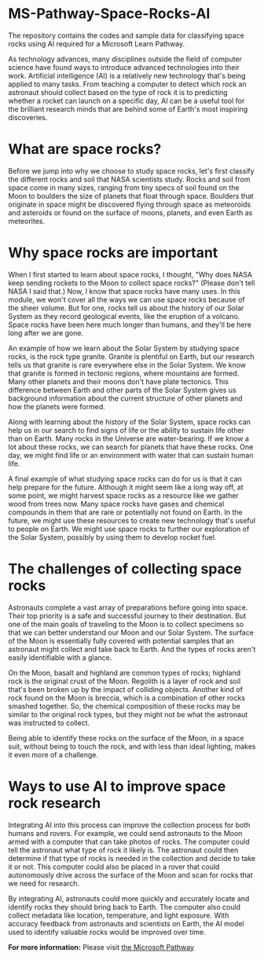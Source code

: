 # MS-Pathway-Space-Rocks-AI
The repository contains the codes and sample data for classifying space rocks using AI required for a Microsoft Learn Pathway. 

As technology advances, many disciplines outside the field of computer science have found ways to introduce advanced technologies into their work. Artificial intelligence (AI) is a relatively new technology that's being applied to many tasks. From teaching a computer to detect which rock an astronaut should collect based on the type of rock it is to predicting whether a rocket can launch on a specific day, AI can be a useful tool for the brilliant research minds that are behind some of Earth's most inspiring discoveries. 

# What are space rocks?
Before we jump into why we choose to study space rocks, let's first classify the different rocks and soil that NASA scientists study. Rocks and soil from space come in many sizes, ranging from tiny specs of soil found on the Moon to boulders the size of planets that float through space. Boulders that originate in space might be discovered flying through space as meteoroids and asteroids or found on the surface of moons, planets, and even Earth as meteorites.

# Why space rocks are important
When I first started to learn about space rocks, I thought, "Why does NASA keep sending rockets to the Moon to collect space rocks?" (Please don't tell NASA I said that.) Now, I know that space rocks have many uses. In this module, we won't cover all the ways we can use space rocks because of the sheer volume. But for one, rocks tell us about the history of our Solar System as they record geological events, like the eruption of a volcano. Space rocks have been here much longer than humans, and they'll be here long after we are gone.

An example of how we learn about the Solar System by studying space rocks, is the rock type granite. Granite is plentiful on Earth, but our research tells us that granite is rare everywhere else in the Solar System. We know that granite is formed in tectonic regions, where mountains are formed. Many other planets and their moons don't have plate tectonics. This difference between Earth and other parts of the Solar System gives us background information about the current structure of other planets and how the planets were formed.

Along with learning about the history of the Solar System, space rocks can help us in our search to find signs of life or the ability to sustain life other than on Earth. Many rocks in the Universe are water-bearing. If we know a lot about these rocks, we can search for planets that have these rocks. One day, we might find life or an environment with water that can sustain human life.

A final example of what studying space rocks can do for us is that it can help prepare for the future. Although it might seem like a long way off, at some point, we might harvest space rocks as a resource like we gather wood from trees now. Many space rocks have gases and chemical compounds in them that are rare or potentially not found on Earth. In the future, we might use these resources to create new technology that's useful to people on Earth. We might use space rocks to further our exploration of the Solar System, possibly by using them to develop rocket fuel.

# The challenges of collecting space rocks

Astronauts complete a vast array of preparations before going into space. Their top priority is a safe and successful journey to their destination. But one of the main goals of traveling to the Moon is to collect specimens so that we can better understand our Moon and our Solar System. The surface of the Moon is essentially fully covered with potential samples that an astronaut might collect and take back to Earth. And the types of rocks aren't easily identifiable with a glance. 

On the Moon, basalt and highland are common types of rocks; highland rock is the original crust of the Moon. Regolith is a layer of rock and soil that's been broken up by the impact of colliding objects. Another kind of rock found on the Moon is breccia, which is a combination of other rocks smashed together. So, the chemical composition of these rocks may be similar to the original rock types, but they might not be what the astronaut was instructed to collect. 

Being able to identify these rocks on the surface of the Moon, in a space suit, without being to touch the rock, and with less than ideal lighting, makes it even more of a challenge.

# Ways to use AI to improve space rock research

Integrating AI into this process can improve the collection process for both humans and rovers. For example, we could send astronauts to the Moon armed with a computer that can take photos of rocks. The computer could tell the astronaut what type of rock it likely is. The astronaut could then determine if that type of rocks is needed in the collection and decide to take it or not. This computer could also be placed in a rover that could autonomously drive across the surface of the Moon and scan for rocks that we need for research.

By integrating AI, astronauts could more quickly and accurately locate and identify rocks they should bring back to Earth. The computer also could collect metadata like location, temperature, and light exposure. With accuracy feedback from astronauts and scientists on Earth, the AI model used to identify valuable rocks would be improved over time.

<strong>For more information:</strong> Please visit <a href="https://docs.microsoft.com/en-gb/learn/paths/classify-space-rocks-artificial-intelligence-nasa/">the Microsoft Pathway</a>
